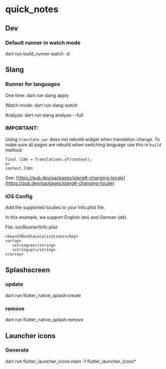 # quick_notes

## Dev

### Default runner in watch mode

dart run build_runner watch -d

## Slang

### Runner for languages

One time: dart run slang apply

Watch mode: dart run slang watch

Analyze: dart run slang analyze --full

### IMPORTANT:

Using `translate_var` does not rebuild widget when translation change. To make
sure all pages are rebuild when switching language use this in `build` method:

```
final l10n = Translations.of(context);
or
context.l10n
```

See:
[https://pub.dev/packages/slang#-changing-locale](https://pub.dev/packages/slang#-changing-locale)

### iOS Config

Add the supported locales to your Info.plist file.

In this example, we support English (en) and German (de).

File: ios/Runner/Info.plist

```
<key>CFBundleLocalizations</key>
<array>
   <string>en</string>
   <string>pl</string>
</array>
```

## Splashscreen

### update

dart run flutter_native_splash:create

### remove

dart run flutter_native_splash:remove

## Launcher icons
### Generate
dart run flutter_launcher_icons:main -f flutter_launcher_icons*